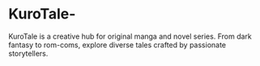 # KuroTale-
KuroTale is a creative hub for original manga and novel series. From dark fantasy to rom-coms, explore diverse tales crafted by passionate storytellers.
